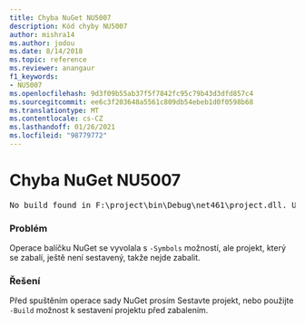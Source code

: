 ```yaml
---
title: Chyba NuGet NU5007
description: Kód chyby NU5007
author: mishra14
ms.author: jodou
ms.date: 8/14/2018
ms.topic: reference
ms.reviewer: anangaur
f1_keywords:
- NU5007
ms.openlocfilehash: 9d3f09b55ab37f5f7842fc95c79b43d3dfd857c4
ms.sourcegitcommit: ee6c3f203648a5561c809db54ebeb1d0f0598b68
ms.translationtype: MT
ms.contentlocale: cs-CZ
ms.lasthandoff: 01/26/2021
ms.locfileid: "98779772"
---
```

# <a name="nuget-error-nu5007"></a>Chyba NuGet NU5007
<pre>No build found in F:\project\bin\Debug\net461\project.dll. Use the -Build option or build the project.</pre>

### <a name="issue"></a>Problém

Operace balíčku NuGet se vyvolala s `-Symbols` možností, ale projekt, který se zabalí, ještě není sestavený, takže nejde zabalit.


### <a name="solution"></a>Řešení

Před spuštěním operace sady NuGet prosím Sestavte projekt, nebo použijte `-Build` možnost k sestavení projektu před zabalením.


